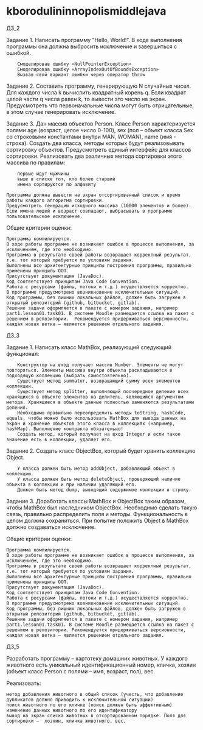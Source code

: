 # kborodulininnopolismiddlejava

ДЗ_2

Задание 1. Написать программу ”Hello, World!”. В ходе выполнения программы она должна выбросить исключение и завершиться с ошибкой.

        Смоделировав ошибку «NullPointerException»
        Смоделировав ошибку «ArrayIndexOutOfBoundsException»
        Вызвав свой вариант ошибки через оператор throw


Задание 2. Составить программу, генерирующую N случайных чисел. Для каждого числа k вычислить квадратный корень q. Если квадрат целой части q числа равен k, то вывести это число на экран. Предусмотреть что первоначальные числа могут быть отрицательные, в этом случае генерировать исключение.


Задание 3. Дан массив объектов Person. Класс Person характеризуется полями age (возраст, целое число 0-100), sex (пол – объект класса Sex со строковыми константами внутри MAN, WOMAN), name (имя - строка). Создать два класса, методы которых будут реализовывать сортировку объектов. Предусмотреть единый интерфейс для классов сортировки. Реализовать два различных метода сортировки этого массива по правилам:

        первые идут мужчины
        выше в списке тот, кто более старший
        имена сортируются по алфавиту

    Программа должна вывести на экран отсортированный список и время работы каждого алгоритма сортировки.
    Предусмотреть генерацию исходного массива (10000 элементов и более).
    Если имена людей и возраст совпадают, выбрасывать в программе пользовательское исключение.

Общие критерии оценки:

    Программа компилируется.
    В ходе работы программе не возникает ошибок в процессе выполнения, за исключением, где это необходимо.
    Программа в результате своей работы возвращает корректный результат, т.е. тот который требуется по условиям задания.
    Выполнены все архитектурные принципы построения программы, правильно применены принципы ООП.
    Присутствует документация (JavaDoc).
    Код соответствует принципам Java Code Convention.
    Работа с ресурсами (файлы, потоки и т.д.) осуществляется корректно.
    В программе предусмотрено возникновение исключительных ситуаций.
    Код программы, без лишних локальных файлов, должен быть загружен в открытый репозиторий (github, bitbucket, gitlab).
    Решение задачи оформляется в пакете с номером задания, например part1.lesson01.task01. В системе Moodle размещается ссылка на пакет с решением в репозитории.  Рекомендуется придерживаться версионности, каждая новая ветка – является решением отдельного задания.

ДЗ_3

Задание 1. Написать класс MathBox, реализующий следующий функционал:

        Конструктор на вход получает массив Number. Элементы не могут повторяться. Элементы массива внутри объекта раскладываются в подходящую коллекцию (выбрать самостоятельно).
        Существует метод summator, возвращающий сумму всех элементов коллекции.
        Существует метод splitter, выполняющий поочередное деление всех хранящихся в объекте элементов на делитель, являющийся аргументом метода. Хранящиеся в объекте данные полностью заменяются результатами деления.
        Необходимо правильно переопределить методы toString, hashCode, equals, чтобы можно было использовать MathBox для вывода данных на экран и хранение объектов этого класса в коллекциях (например, hashMap). Выполнение контракта обязательно!
        Создать метод, который получает на вход Integer и если такое значение есть в коллекции, удаляет его.


Задание 2. Создать класс ObjectBox, который будет хранить коллекцию Object.

        У класса должен быть метод addObject, добавляющий объект в коллекцию.
        У класса должен быть метод deleteObject, проверяющий наличие объекта в коллекции и при наличии удаляющий его.
        Должен быть метод dump, выводящий содержимое коллекции в строку.


Задание 3. Доработать классы MathBox и ObjectBox таким образом, чтобы MathBox был наследником ObjectBox. Необходимо сделать такую связь, правильно распределить поля и методы. Функциональность в целом должна сохраниться. При попытке положить Object в MathBox должно создаваться исключение.


Общие критерии оценки:

    Программа компилируется.
    В ходе работы программе не возникает ошибок в процессе выполнения, за исключением, где это необходимо.
    Программа в результате своей работы возвращает корректный результат, т.е. тот который требуется по условиям задания.
    Выполнены все архитектурные принципы построения программы, правильно применены принципы ООП.
    Присутствует документация (JavaDoc).
    Код соответствует принципам Java Code Convention.
    Работа с ресурсами (файлы, потоки и т.д.) осуществляется корректно.
    В программе предусмотрено возникновение исключительных ситуаций.
    Код программы, без лишних локальных файлов, должен быть загружен в открытый репозиторий (github, bitbucket, gitlab).
    Решение задачи оформляется в пакете с номером задания, например part1.lesson01.task01. В системе Moodle размещается ссылка на пакет с решением в репозитории. Рекомендуется придерживаться версионности, каждая новая ветка – является решением отдельного задания.
    
ДЗ_5

Разработать программу – картотеку домашних животных. 
У каждого животного есть уникальный идентификационный номер, кличка, хозяин (объект класс Person с полями – имя, возраст, пол), вес.

Реализовать:

    метод добавления животного в общий список (учесть, что добавление дубликатов должно приводить к исключительной ситуации)
    поиск животного по его кличке (поиск должен быть эффективным)
    изменение данных животного по его идентификатору
    вывод на экран списка животных в отсортированном порядке. Поля для сортировки –  хозяин, кличка животного, вес. 
    
    
    
    
    
    
    
    
    
    
    
    
    
    
    
    
    
    
    
    
    
    
    
    
    
    
    
    
    
    
    
    
    
    
    
    
        